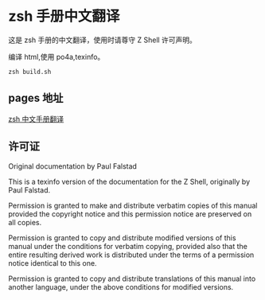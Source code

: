 # zsh 手册中文翻译

这是 zsh 手册的中文翻译，使用时请尊守 Z Shell 许可声明。

编译 html,使用 po4a,texinfo。

```
zsh build.sh
```

## pages 地址

[zsh 中文手册翻译](https://safreya.github.io/zshdoc_cn/)

## 许可证

Original documentation by Paul Falstad

This is a texinfo version of the documentation for the Z Shell, originally by Paul Falstad.

Permission is granted to make and distribute verbatim copies of this manual provided the copyright notice and this permission notice are preserved on all copies.

Permission is granted to copy and distribute modified versions of this manual under the conditions for verbatim copying, provided also that the entire resulting derived work is distributed under the terms of a permission notice identical to this one.

Permission is granted to copy and distribute translations of this manual into another language, under the above conditions for modified versions. 

